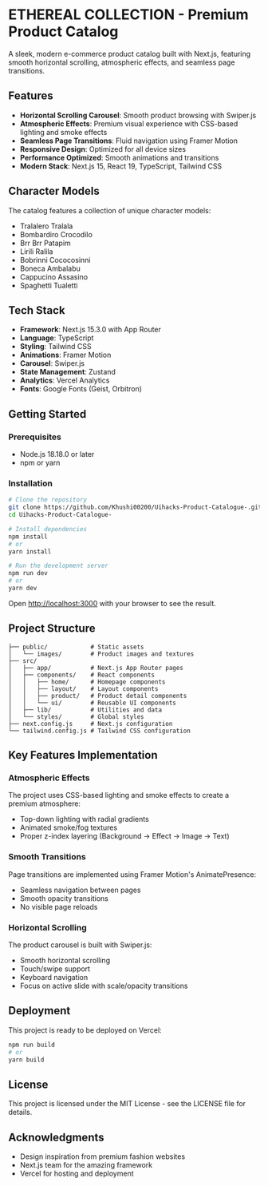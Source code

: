 # ETHEREAL COLLECTION - Premium Product Catalog

A sleek, modern e-commerce product catalog built with Next.js, featuring smooth horizontal scrolling, atmospheric effects, and seamless page transitions.

## Features

- **Horizontal Scrolling Carousel**: Smooth product browsing with Swiper.js
- **Atmospheric Effects**: Premium visual experience with CSS-based lighting and smoke effects
- **Seamless Page Transitions**: Fluid navigation using Framer Motion
- **Responsive Design**: Optimized for all device sizes
- **Performance Optimized**: Smooth animations and transitions
- **Modern Stack**: Next.js 15, React 19, TypeScript, Tailwind CSS

## Character Models

The catalog features a collection of unique character models:

- Tralalero Tralala
- Bombardiro Crocodilo
- Brr Brr Patapim
- Lirili Ralila
- Bobrinni Cococosinni
- Boneca Ambalabu
- Cappucino Assasino
- Spaghetti Tualetti

## Tech Stack

- **Framework**: Next.js 15.3.0 with App Router
- **Language**: TypeScript
- **Styling**: Tailwind CSS
- **Animations**: Framer Motion
- **Carousel**: Swiper.js
- **State Management**: Zustand
- **Analytics**: Vercel Analytics
- **Fonts**: Google Fonts (Geist, Orbitron)

## Getting Started

### Prerequisites

- Node.js 18.18.0 or later
- npm or yarn

### Installation

```bash
# Clone the repository
git clone https://github.com/Khushi00200/Uihacks-Product-Catalogue-.git
cd Uihacks-Product-Catalogue-

# Install dependencies
npm install
# or
yarn install

# Run the development server
npm run dev
# or
yarn dev
```

Open [http://localhost:3000](http://localhost:3000) with your browser to see the result.

## Project Structure

```
├── public/            # Static assets
│   └── images/        # Product images and textures
├── src/
│   ├── app/           # Next.js App Router pages
│   ├── components/    # React components
│   │   ├── home/      # Homepage components
│   │   ├── layout/    # Layout components
│   │   ├── product/   # Product detail components
│   │   └── ui/        # Reusable UI components
│   ├── lib/           # Utilities and data
│   └── styles/        # Global styles
├── next.config.js     # Next.js configuration
└── tailwind.config.js # Tailwind CSS configuration
```

## Key Features Implementation

### Atmospheric Effects

The project uses CSS-based lighting and smoke effects to create a premium atmosphere:

- Top-down lighting with radial gradients
- Animated smoke/fog textures
- Proper z-index layering (Background → Effect → Image → Text)

### Smooth Transitions

Page transitions are implemented using Framer Motion's AnimatePresence:

- Seamless navigation between pages
- Smooth opacity transitions
- No visible page reloads

### Horizontal Scrolling

The product carousel is built with Swiper.js:

- Smooth horizontal scrolling
- Touch/swipe support
- Keyboard navigation
- Focus on active slide with scale/opacity transitions

## Deployment

This project is ready to be deployed on Vercel:

```bash
npm run build
# or
yarn build
```

## License

This project is licensed under the MIT License - see the LICENSE file for details.

## Acknowledgments

- Design inspiration from premium fashion websites
- Next.js team for the amazing framework
- Vercel for hosting and deployment
